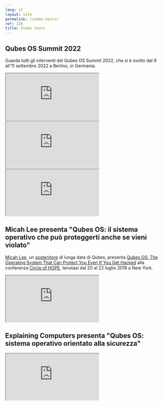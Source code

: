```yaml
---
lang: it
layout: site
permalink: /video-tours/
ref: 226
title: Video tours
---
```


## Qubes OS Summit 2022

Guarda tutti gli interventi del Qubes OS Summit 2022, che si è svolto dal 9 all'11 settembre 2022 a Berlino, in Germania.

<div class="video more-bottom">
  <iframe class="responsive" referrerpolicy="no-referrer" scrolling="no" allowfullscreen src="https://www.youtube-nocookie.com/embed/hkWWz3xGqS8"></iframe>
</div>
<div class="video more-bottom">
  <iframe class="responsive" referrerpolicy="no-referrer" scrolling="no" allowfullscreen src="https://www.youtube-nocookie.com/embed/A9GrlQsQc7Q"></iframe>
</div>
<div class="video more-bottom">
  <iframe class="responsive" referrerpolicy="no-referrer" scrolling="no" allowfullscreen src="https://www.youtube-nocookie.com/embed/gnWHjv-9_YM"></iframe>
</div>

## Micah Lee presenta "Qubes OS: il sistema operativo che può proteggerti anche se vieni violato"

[Micah Lee](https://micahflee.com/), un [sostenitore](/endorsements/) di lunga data di Qubes, presenta [Qubes OS: The Operating System That Can Protect You Even If You Get Hacked](https://www.hope.net/schedule.html#-qubes-os-the-operating-system-that-can-protect-you-even-if-you-get-hacked-) alla conferenza [Circle of HOPE](https://www.hope.net/index.html), tenutasi dal 20 al 22 luglio 2018 a New York.

<div class="video more-bottom">
  <iframe class="responsive" referrerpolicy="no-referrer" scrolling="no" allowfullscreen src="https://livestream.com/accounts/9197973/events/8286152/videos/178431606/player?autoPlay=false"></iframe>
</div>

## Explaining Computers presenta "Qubes OS: sistema operativo orientato alla sicurezza"

<div class="video">
  <iframe class="responsive" referrerpolicy="no-referrer" scrolling="no" allowfullscreen src="https://www.youtube-nocookie.com/embed/hWDvS_Mp6gc"></iframe>
</div>

